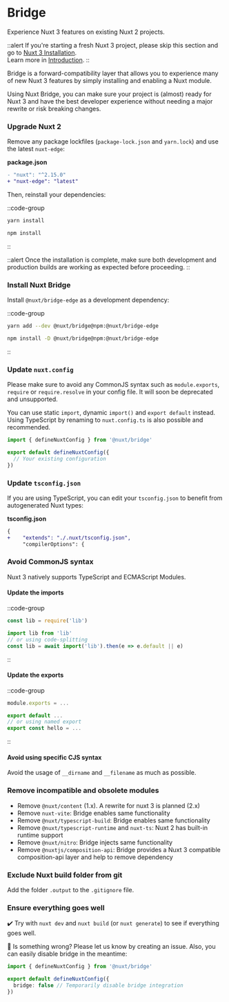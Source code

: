 # Bridge

Experience Nuxt 3 features on existing Nuxt 2 projects.

::alert
If you're starting a fresh Nuxt 3 project, please skip this section and go to [Nuxt 3 Installation](/getting-started/installation).<br>
Learn more in [Introduction](/getting-started/introduction).
::

Bridge is a forward-compatibility layer that allows you to experience many of new Nuxt 3 features by simply installing and enabling a Nuxt module.

Using Nuxt Bridge, you can make sure your project is (almost) ready for Nuxt 3 and have the best developer experience without needing a major rewrite or risk breaking changes.


### Upgrade Nuxt 2

Remove any package lockfiles (`package-lock.json` and `yarn.lock`) and use the latest `nuxt-edge`:

**package.json**

```diff
- "nuxt": "^2.15.0"
+ "nuxt-edge": "latest"
```

Then, reinstall your dependencies:

::code-group
```bash [Yarn]
yarn install
```
```bash [NPM]
npm install
```
::

::alert
Once the installation is complete, make sure both development and production builds are working as expected before proceeding.
::

### Install Nuxt Bridge

Install `@nuxt/bridge-edge` as a development dependency:

::code-group
```bash [Yarn]
yarn add --dev @nuxt/bridge@npm:@nuxt/bridge-edge
```
```bash [NPM]
npm install -D @nuxt/bridge@npm:@nuxt/bridge-edge
```
::

### Update `nuxt.config`

Please make sure to avoid any CommonJS syntax such as `module.exports`, `require` or `require.resolve` in your config file. It will soon be deprecated and unsupported.

You can use static `import`, dynamic `import()` and `export default` instead. Using TypeScript by renaming to `nuxt.config.ts` is also possible and recommended.

```ts [nuxt.config.js|ts]
import { defineNuxtConfig } from '@nuxt/bridge'

export default defineNuxtConfig({
  // Your existing configuration
})
```

### Update `tsconfig.json`

If you are using TypeScript, you can edit your `tsconfig.json` to benefit from autogenerated Nuxt types:

**tsconfig.json**

```diff
{
+    "extends": "./.nuxt/tsconfig.json",
     "compilerOptions": {
```

### Avoid CommonJS syntax

Nuxt 3 natively supports TypeScript and ECMAScript Modules.

#### Update the imports

::code-group
```js [Before]
const lib = require('lib')
```
```js [After]
import lib from 'lib'
// or using code-splitting
const lib = await import('lib').then(e => e.default || e)
```
::

#### Update the exports

::code-group
```js [Before]
module.exports = ...
```
```js [After]
export default ...
// or using named export
export const hello = ...
```
::

#### Avoid using specific CJS syntax

Avoid the usage of `__dirname` and `__filename` as much as possible.

### Remove incompatible and obsolete modules

- Remove `@nuxt/content` (1.x). A rewrite for nuxt 3 is planned (2.x)
- Remove `nuxt-vite`: Bridge enables same functionality
- Remove `@nuxt/typescript-build`: Bridge enables same functionality
- Remove `@nuxt/typescript-runtime` and `nuxt-ts`: Nuxt 2 has built-in runtime support
- Remove `@nuxt/nitro`: Bridge injects same functionality
- Remove `@nuxtjs/composition-api`: Bridge provides a Nuxt 3 compatible composition-api layer and help to remove dependency

### Exclude Nuxt build folder from git

Add the folder `.output` to the `.gitignore` file.

### Ensure everything goes well

✔️ Try with `nuxt dev` and `nuxt build` (or `nuxt generate`) to see if everything goes well.

🐛 Is something wrong? Please let us know by creating an issue. Also, you can easily disable bridge in the meantime:

```ts [nuxt.config.js|ts]
import { defineNuxtConfig } from '@nuxt/bridge'

export default defineNuxtConfig({
  bridge: false // Temporarily disable bridge integration
})
```
